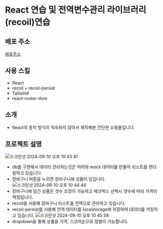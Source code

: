 # React 연습 및 전역변수관리 라이브러리(recoil)연습

## 배포 주소

<a href='https://shopping-park.netlify.app/'>배포주소</a>

## 사용 스킬

- React
- recoil + recoil-persist
- Tailwind
- react-router-dom

## 소개
- React의 동작 방식이 익숙하지 않아서 제작해본 간단한 쇼핑몰입니다.

## 프로젝트 설명
![스크린샷 2024-09-10 오후 10 43 41](https://github.com/user-attachments/assets/ace4c827-9bbc-4729-8716-918db1b6d047)

- db를 구현해서 데이터 관리하는것은 어려워 mock 데이터를 만들어 리스트를 렌더링하고 있습니다.
- 장바구니 버튼을 누르면 장바구니에 상품이 담깁니다.
![스크린샷 2024-09-10 오후 10 44 44](https://github.com/user-attachments/assets/50941352-4507-47c1-a5e4-351ba1b33e31)
- 장바구니에 담긴 상품은 갯수 조정이 가능하고 체크박스 선택시 갯수에 따라 가격이 책정됩니다.
- recoil을 사용해 장바구니 리스트를 전역으로 관리하고 있습니다.
- recoil-persist를 사용해 전역 데이터를 localstorage에 저장하여 데이터를 저장하고 있습니다.
![스크린샷 2024-09-10 오후 10 45 58](https://github.com/user-attachments/assets/586ae132-939d-4a60-bf02-8da3c26e9a9d)
- dropdown을 통해 상품을 가격, 스코어순으로 정렬이 가능합니다.
